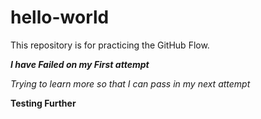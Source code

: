 # hello-world
This repository is for practicing the GitHub Flow.

___I have Failed on my First attempt___

*Trying to learn more so that I can pass in my next attempt*

**Testing Further**
